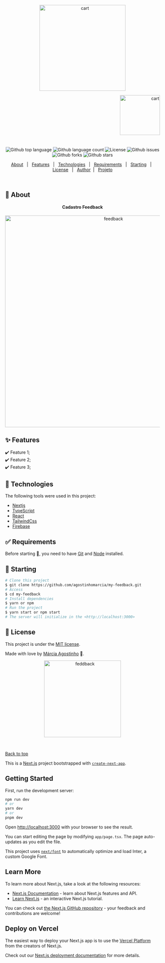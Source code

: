 <p align="center">
   <img src="https://media.giphy.com/media/Y3TBwkbO1r6iSqsngk/giphy.gif" alt="cart" width="280"/>
</p>

<p align="right">
   <img src="https://media.giphy.com/media/scEhAeR1cJTa3IHRFT/giphy.gif" alt="cart" width="130"/>
</p>

<h1 align="center"></h1>

<p align="center">
  <img alt="Github top language" src="https://img.shields.io/github/languages/top/agostinhomarcia/my-feedback?color=479aa3">

  <img alt="Github language count" src="https://img.shields.io/github/languages/count/agostinhomarcia/my-feedback?color=479aa3">

  <img alt="License" src="https://img.shields.io/github/license/agostinhomarcia/my-feedback?color=56BEB8">

   <img alt="Github issues" src="https://img.shields.io/github/issues/agostinhomarcia/my-feedback?color=479aa3" />

   <img alt="Github forks" src="https://img.shields.io/github/forks/agostinhomarcia/my-feedback?color=479aa3" />

   <img alt="Github stars" src="https://img.shields.io/github/stars/agostinhomarcia/my-feedback?color=479aa3" /> 
</p>

<p align="center">
  <a href="#dart-about">About</a> &#xa0; | &#xa0; 
  <a href="#sparkles-features">Features</a> &#xa0; | &#xa0;
  <a href="#rocket-technologies">Technologies</a> &#xa0; | &#xa0;
  <a href="#white_check_mark-requirements">Requirements</a> &#xa0; | &#xa0;
  <a href="#checkered_flag-starting">Starting</a> &#xa0; | &#xa0;
  <a href="#memo-license">License</a> &#xa0; | &#xa0;
  <a href="https://github.com/agostinhomarcia" target="_blank">Author</a>&#xa0; | &#xa0
  <a href="#" target="_blank" rel="noopener noreferrer">Projeto</a>
</p>

<br>

## :dart: About

<h4 align="center"> Cadastro Feedback </h4>

<p align="center">
   <img src="https://media.giphy.com/media/wMHs23gzGAokk92GqE/giphy.gif" alt="feedback" width="690"/>
</p>

## :sparkles: Features

:heavy_check_mark: Feature 1;\
:heavy_check_mark: Feature 2;\
:heavy_check_mark: Feature 3;

## :rocket: Technologies

The following tools were used in this project:

- [Nextjs](https://pt-br.nextjs.org/)
- [TypeScript](https://www.w3schools.com/typescript/)
- [React](https://pt-br.reactjs.org/)
- [TailwindCss](https://tailwindcss.com/docs/)
- [Firebase](https://firebase.google.com/)

## :white_check_mark: Requirements

Before starting :checkered_flag:, you need to have [Git](https://git-scm.com) and [Node](https://nodejs.org/en/) installed.

## :checkered_flag: Starting

```bash
# Clone this project
$ git clone https://github.com/agostinhomarcia/my-feedback.git
# Access
$ cd my-feedback
# Install dependencies
$ yarn or npm
# Run the project
$ yarn start or npm start
# The server will initialize in the <http://localhost:3000>
```

## :memo: License

This project is under the [MIT license](./License).

Made with love by [Márcia Agostinho](https://github.com/agostinhomarcia) 🚀.

<p align="center">
   <img src="https://media.giphy.com/media/ZZkSk07RdY6mVixktq/giphy.gif" alt="feddback" width="250"/>
</p>

&#xa0;

<a href="#top">Back to top </a>

This is a [Next.js](https://nextjs.org/) project bootstrapped with [`create-next-app`](https://github.com/vercel/next.js/tree/canary/packages/create-next-app).

## Getting Started

First, run the development server:

```bash
npm run dev
# or
yarn dev
# or
pnpm dev
```

Open [http://localhost:3000](http://localhost:3000) with your browser to see the result.

You can start editing the page by modifying `app/page.tsx`. The page auto-updates as you edit the file.

This project uses [`next/font`](https://nextjs.org/docs/basic-features/font-optimization) to automatically optimize and load Inter, a custom Google Font.

## Learn More

To learn more about Next.js, take a look at the following resources:

- [Next.js Documentation](https://nextjs.org/docs) - learn about Next.js features and API.
- [Learn Next.js](https://nextjs.org/learn) - an interactive Next.js tutorial.

You can check out [the Next.js GitHub repository](https://github.com/vercel/next.js/) - your feedback and contributions are welcome!

## Deploy on Vercel

The easiest way to deploy your Next.js app is to use the [Vercel Platform](https://vercel.com/new?utm_medium=default-template&filter=next.js&utm_source=create-next-app&utm_campaign=create-next-app-readme) from the creators of Next.js.

Check out our [Next.js deployment documentation](https://nextjs.org/docs/deployment) for more details.
